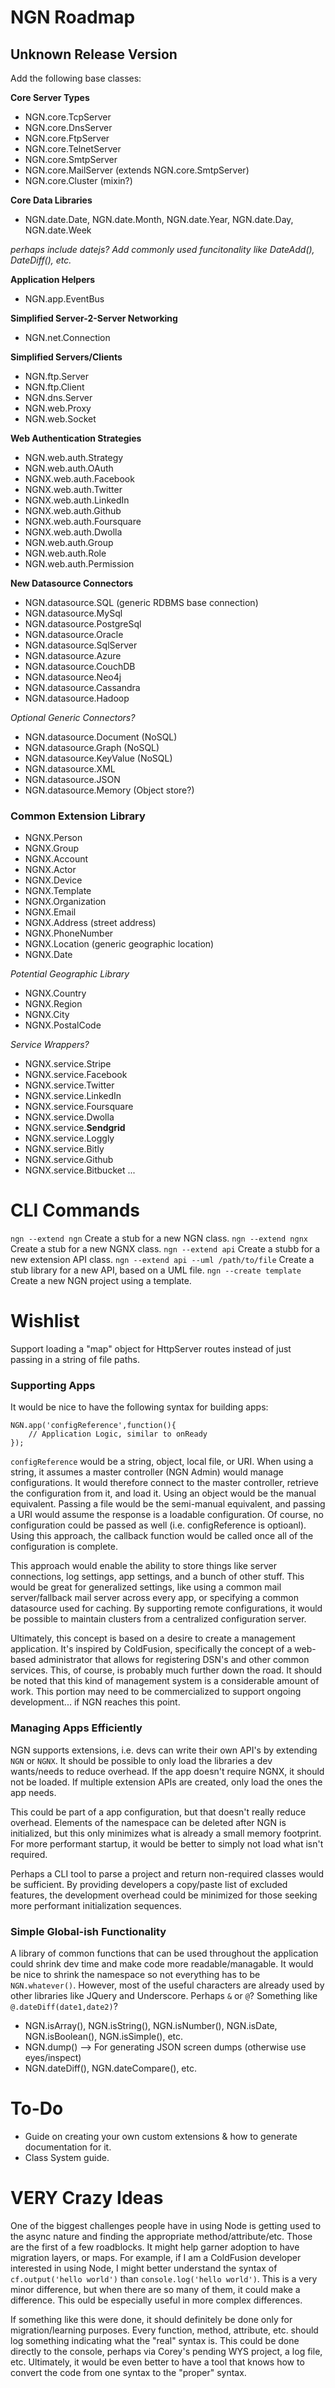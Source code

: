 NGN Roadmap
===========

## Unknown Release Version

Add the following base classes:

**Core Server Types**

* NGN.core.TcpServer
* NGN.core.DnsServer
* NGN.core.FtpServer
* NGN.core.TelnetServer
* NGN.core.SmtpServer
* NGN.core.MailServer (extends NGN.core.SmtpServer)
* NGN.core.Cluster (mixin?)

**Core Data Libraries**

* NGN.date.Date, NGN.date.Month, NGN.date.Year, NGN.date.Day, NGN.date.Week

_perhaps include datejs?_
_Add commonly used funcitonality like DateAdd(), DateDiff(), etc._

**Application Helpers**

* NGN.app.EventBus

**Simplified Server-2-Server Networking**

* NGN.net.Connection

**Simplified Servers/Clients**

* NGN.ftp.Server
* NGN.ftp.Client
* NGN.dns.Server
* NGN.web.Proxy
* NGN.web.Socket

**Web Authentication Strategies**

* NGN.web.auth.Strategy
* NGN.web.auth.OAuth
* NGNX.web.auth.Facebook
* NGNX.web.auth.Twitter
* NGNX.web.auth.LinkedIn
* NGNX.web.auth.Github
* NGNX.web.auth.Foursquare
* NGNX.web.auth.Dwolla
* NGN.web.auth.Group
* NGN.web.auth.Role
* NGN.web.auth.Permission

**New Datasource Connectors**

* NGN.datasource.SQL (generic RDBMS base connection)
* NGN.datasource.MySql
* NGN.datasource.PostgreSql
* NGN.datasource.Oracle
* NGN.datasource.SqlServer
* NGN.datasource.Azure
* NGN.datasource.CouchDB
* NGN.datasource.Neo4j
* NGN.datasource.Cassandra
* NGN.datasource.Hadoop

_Optional Generic Connectors?_

* NGN.datasource.Document (NoSQL)
* NGN.datasource.Graph (NoSQL)
* NGN.datasource.KeyValue (NoSQL)
* NGN.datasource.XML
* NGN.datasource.JSON
* NGN.datasource.Memory (Object store?)

### Common Extension Library

* NGNX.Person
* NGNX.Group
* NGNX.Account
* NGNX.Actor
* NGNX.Device
* NGNX.Template
* NGNX.Organization
* NGNX.Email
* NGNX.Address (street address)
* NGNX.PhoneNumber
* NGNX.Location (generic geographic location)
* NGNX.Date

_Potential Geographic Library_

* NGNX.Country
* NGNX.Region
* NGNX.City
* NGNX.PostalCode

_Service Wrappers?_
* NGNX.service.Stripe
* NGNX.service.Facebook
* NGNX.service.Twitter
* NGNX.service.LinkedIn
* NGNX.service.Foursquare
* NGNX.service.Dwolla
* NGNX.service.**Sendgrid**
* NGNX.service.Loggly
* NGNX.service.Bitly
* NGNX.service.Github
* NGNX.service.Bitbucket
...


CLI Commands
============

`ngn --extend ngn` Create a stub for a new NGN class.
`ngn --extend ngnx` Create a stub for a new NGNX class.
`ngn --extend api` Create a stubb for a new extension API class.
`ngn --extend api --uml /path/to/file` Create a stub library for a new API, based on a UML file. 
`ngn --create template` Create a new NGN project using a template.


Wishlist
========
Support loading a "map" object for HttpServer routes instead of just passing in a string of file paths.

### Supporting Apps

It would be nice to have the following syntax for building apps:

	NGN.app('configReference',function(){
		// Application Logic, similar to onReady
	});

`configReference` would be a string, object, local file, or URI. When using a string, it assumes a master controller (NGN Admin)
would manage configurations. It would therefore connect to the master controller, retrieve the configuration from it, and load it.
Using an object would be the manual equivalent. Passing a file would be the semi-manual equivalent, and passing a URI would
assume the response is a loadable configuration. Of course, no configuration could be passed as well (i.e. configReference is optioanl).
Using this approach, the callback function would be called once all of the configuration is complete.

This approach would enable the ability to store things like server connections, log settings, app settings, and a bunch of other stuff.
This would be great for generalized settings, like using a common mail server/fallback mail server across every app, or specifying a
common datasource used for caching. By supporting remote configurations, it would be possible to maintain clusters from a centralized
configuration server.

Ultimately, this concept is based on a desire to create a management application. It's inspired by ColdFusion, specifically the concept
of a web-based administrator that allows for registering DSN's and other common services. This, of course, is probably much further down
the road. It should be noted that this kind of management system is a considerable amount of work. This portion may need to be commercialized
to support ongoing development... if NGN reaches this point.

### Managing Apps Efficiently

NGN supports extensions, i.e. devs can write their own API's by extending `NGN` or `NGNX`. It should be possible to only load the libraries
a dev wants/needs to reduce overhead. If the app doesn't require NGNX, it should not be loaded. If multiple extension APIs are created,
only load the ones the app needs.

This could be part of a app configuration, but that doesn't really reduce overhead. Elements of the namespace can be deleted after NGN is
initialized, but this only minimizes what is already a small memory footprint. For more performant startup, it would be better to simply
not load what isn't required.

Perhaps a CLI tool to parse a project and return non-required classes would be sufficient. By providing developers a copy/paste list of 
excluded features, the development overhead could be minimized for those seeking more performant initialization sequences. 

### Simple Global-ish Functionality

A library of common functions that can be used throughout the application could shrink dev time and make code more readable/managable.
It would be nice to shrink the namespace so not everything has to be `NGN.whatever()`. However, most of the useful characters are already
used by other libraries like JQuery and Underscore. Perhaps `&` or `@`? Something like `@.dateDiff(date1,date2)`? 

* NGN.isArray(), NGN.isString(), NGN.isNumber(), NGN.isDate, NGN.isBoolean(), NGN.isSimple(), etc.
* NGN.dump() --> For generating JSON screen dumps (otherwise use eyes/inspect)
* NGN.dateDiff(), NGN.dateCompare(), etc.


# To-Do

* Guide on creating your own custom extensions & how to generate documentation for it.
* Class System guide.


# VERY Crazy Ideas

One of the biggest challenges people have in using Node is getting used to the async nature and
finding the appropriate method/attribute/etc. Those are the first of a few roadblocks. It might help
garner adoption to have migration layers, or maps. For example, if I am a ColdFusion developer interested
in using Node, I might better understand the syntax of `cf.output('hello world')` than `console.log('hello world')`.
This is a very minor difference, but when there are so many of them, it could make a difference. This ould be especially
useful in more complex differences.

If something like this were done, it should definitely be done only for migration/learning purposes. Every function,
method, attribute, etc. should log something indicating what the "real" syntax is. This could be done directly
to the console, perhaps via Corey's pending WYS project, a log file, etc. Ultimately, it would be even better to have
a tool that knows how to convert the code from one syntax to the "proper" syntax.
